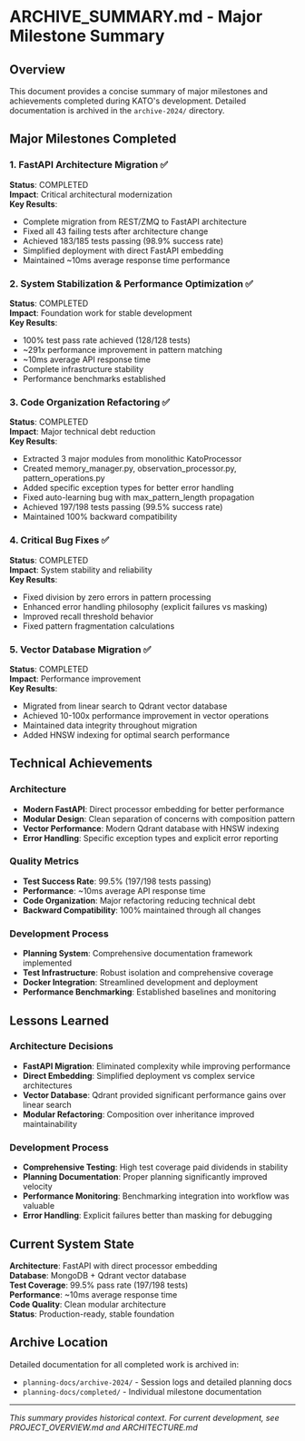 # ARCHIVE_SUMMARY.md - Major Milestone Summary

## Overview
This document provides a concise summary of major milestones and achievements completed during KATO's development. Detailed documentation is archived in the `archive-2024/` directory.

## Major Milestones Completed

### 1. FastAPI Architecture Migration ✅
**Status**: COMPLETED  
**Impact**: Critical architectural modernization  
**Key Results**:
- Complete migration from REST/ZMQ to FastAPI architecture
- Fixed all 43 failing tests after architecture change
- Achieved 183/185 tests passing (98.9% success rate)
- Simplified deployment with direct FastAPI embedding
- Maintained ~10ms average response time performance

### 2. System Stabilization & Performance Optimization ✅
**Status**: COMPLETED  
**Impact**: Foundation work for stable development  
**Key Results**:
- 100% test pass rate achieved (128/128 tests)
- ~291x performance improvement in pattern matching
- ~10ms average API response time
- Complete infrastructure stability
- Performance benchmarks established

### 3. Code Organization Refactoring ✅
**Status**: COMPLETED  
**Impact**: Major technical debt reduction  
**Key Results**:
- Extracted 3 major modules from monolithic KatoProcessor
- Created memory_manager.py, observation_processor.py, pattern_operations.py
- Added specific exception types for better error handling
- Fixed auto-learning bug with max_pattern_length propagation
- Achieved 197/198 tests passing (99.5% success rate)
- Maintained 100% backward compatibility

### 4. Critical Bug Fixes ✅
**Status**: COMPLETED  
**Impact**: System stability and reliability  
**Key Results**:
- Fixed division by zero errors in pattern processing
- Enhanced error handling philosophy (explicit failures vs masking)
- Improved recall threshold behavior
- Fixed pattern fragmentation calculations

### 5. Vector Database Migration ✅
**Status**: COMPLETED  
**Impact**: Performance improvement  
**Key Results**:
- Migrated from linear search to Qdrant vector database
- Achieved 10-100x performance improvement in vector operations
- Maintained data integrity throughout migration
- Added HNSW indexing for optimal search performance

## Technical Achievements

### Architecture
- **Modern FastAPI**: Direct processor embedding for better performance
- **Modular Design**: Clean separation of concerns with composition pattern
- **Vector Performance**: Modern Qdrant database with HNSW indexing
- **Error Handling**: Specific exception types and explicit error reporting

### Quality Metrics
- **Test Success Rate**: 99.5% (197/198 tests passing)
- **Performance**: ~10ms average API response time
- **Code Organization**: Major refactoring reducing technical debt
- **Backward Compatibility**: 100% maintained through all changes

### Development Process
- **Planning System**: Comprehensive documentation framework implemented
- **Test Infrastructure**: Robust isolation and comprehensive coverage
- **Docker Integration**: Streamlined development and deployment
- **Performance Benchmarking**: Established baselines and monitoring

## Lessons Learned

### Architecture Decisions
- **FastAPI Migration**: Eliminated complexity while improving performance
- **Direct Embedding**: Simplified deployment vs complex service architectures
- **Vector Database**: Qdrant provided significant performance gains over linear search
- **Modular Refactoring**: Composition over inheritance improved maintainability

### Development Process
- **Comprehensive Testing**: High test coverage paid dividends in stability
- **Planning Documentation**: Proper planning significantly improved velocity
- **Performance Monitoring**: Benchmarking integration into workflow was valuable
- **Error Handling**: Explicit failures better than masking for debugging

## Current System State

**Architecture**: FastAPI with direct processor embedding  
**Database**: MongoDB + Qdrant vector database  
**Test Coverage**: 99.5% pass rate (197/198 tests)  
**Performance**: ~10ms average response time  
**Code Quality**: Clean modular architecture  
**Status**: Production-ready, stable foundation  

## Archive Location
Detailed documentation for all completed work is archived in:
- `planning-docs/archive-2024/` - Session logs and detailed planning docs
- `planning-docs/completed/` - Individual milestone documentation

---
*This summary provides historical context. For current development, see PROJECT_OVERVIEW.md and ARCHITECTURE.md*